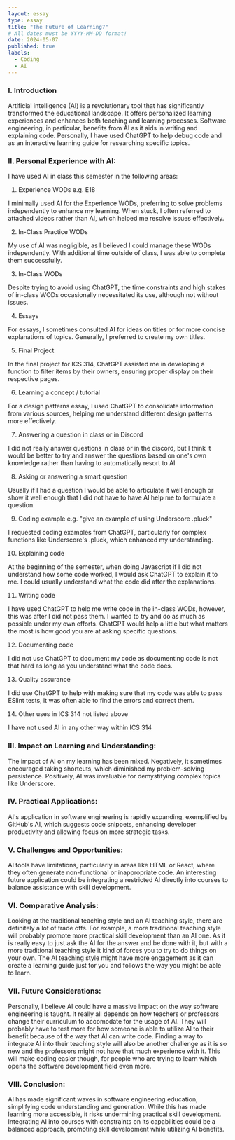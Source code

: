 ```yaml
---
layout: essay
type: essay
title: "The Future of Learning?"
# All dates must be YYYY-MM-DD format!
date: 2024-05-07
published: true
labels:
  - Coding
  - AI
---
```


### I. Introduction
Artificial intelligence (AI) is a revolutionary tool that has significantly transformed the educational landscape. It offers personalized learning experiences and enhances both teaching and learning processes. Software engineering, in particular, benefits from AI as it aids in writing and explaining code. Personally, I have used ChatGPT to help debug code and as an interactive learning guide for researching specific topics.

### II. Personal Experience with AI:
I have used AI in class this semester in the following areas:

  1. Experience WODs e.g. E18

I minimally used AI for the Experience WODs, preferring to solve problems independently to enhance my learning. When stuck, I often referred to attached videos rather than AI, which helped me resolve issues effectively.
  
  2. In-Class Practice WODs

My use of AI was negligible, as I believed I could manage these WODs independently. With additional time outside of class, I was able to complete them successfully.
  
  3. In-Class WODs

Despite trying to avoid using ChatGPT, the time constraints and high stakes of in-class WODs occasionally necessitated its use, although not without issues.
  
  4. Essays

For essays, I sometimes consulted AI for ideas on titles or for more concise explanations of topics. Generally, I preferred to create my own titles.
  
  5. Final Project

In the final project for ICS 314, ChatGPT assisted me in developing a function to filter items by their owners, ensuring proper display on their respective pages.
  
  6. Learning a concept / tutorial

For a design patterns essay, I used ChatGPT to consolidate information from various sources, helping me understand different design patterns more effectively.
  
  7. Answering a question in class or in Discord

I did not really answer questions in class or in the discord, but I think it would be better to try and answer the questions based on one's own knowledge rather than having to automatically resort to AI
  
  8. Asking or answering a smart question

Usually if I had a question I would be able to articulate it well enough or show it well enough that I did not have to have AI help me to formulate a question. 
  
  9. Coding example e.g. "give an example of using Underscore .pluck"

I requested coding examples from ChatGPT, particularly for complex functions like Underscore's .pluck, which enhanced my understanding.
  
  10. Explaining code

At the beginning of the semester, when doing Javascript if I did not understand how some code worked, I would ask ChatGPT to explain it to me. I could usually understand what the code did after the explanations. 
  
  11. Writing code

I have used ChatGPT to help me write code in the in-class WODs, however, this was after I did not pass them. I wanted to try and do as much as possible under my own efforts. ChatGPT would help a little but what matters the most is how good you are at asking specific questions. 
  
  12. Documenting code

I did not use ChatGPT to document my code as documenting code is not that hard as long as you understand what the code does. 
  
  13. Quality assurance 

I did use ChatGPT to help with making sure that my code was able to pass ESlint tests, it was often able to find the errors and correct them. 

  14. Other uses in ICS 314 not listed above

I have not used AI in any other way within ICS 314

### III. Impact on Learning and Understanding:
The impact of AI on my learning has been mixed. Negatively, it sometimes encouraged taking shortcuts, which diminished my problem-solving persistence. Positively, AI was invaluable for demystifying complex topics like Underscore.
### IV. Practical Applications:
AI's application in software engineering is rapidly expanding, exemplified by GitHub's AI, which suggests code snippets, enhancing developer productivity and allowing focus on more strategic tasks.

### V. Challenges and Opportunities:
AI tools have limitations, particularly in areas like HTML or React, where they often generate non-functional or inappropriate code. An interesting future application could be integrating a restricted AI directly into courses to balance assistance with skill development.

### VI. Comparative Analysis:
Looking at the traditional teaching style and an AI teaching style, there are definitely a lot of trade offs. For example, a more traditional teaching style will probably promote more practical skill development than an AI one. As it is really easy to just ask the AI for the answer and be done with it, but with a more traditional teaching style it kind of forces you to try to do things on your own. The AI teaching style might have more engagement as it can create a learning guide just for you and follows the way you might be able to learn. 

### VII. Future Considerations:
Personally, I believe AI could have a massive impact on the way software engineering is taught. It really all depends on how teachers or professors change their curriculum to accomodate for the usage of AI. They will probably have to test more for how someone is able to utilize AI to their benefit because of the way that AI can write code. Finding a way to integrate AI into their teaching style will also be another challenge as it is so new and the professors might not have that much experience with it. This will make coding easier though, for people who are trying to learn which opens the software development field even more. 

### VIII. Conclusion:
AI has made significant waves in software engineering education, simplifying code understanding and generation. While this has made learning more accessible, it risks undermining practical skill development. Integrating AI into courses with constraints on its capabilities could be a balanced approach, promoting skill development while utilizing AI benefits.
